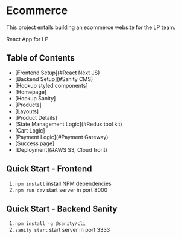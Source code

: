 # Ecommerce

This project entails building an ecommerce website for the LP team.

React App for LP

## Table of Contents

<!-- TOC -->

  - [Frontend Setup](#React Next JS)
  - [Backend Setup](#Sanity CMS)
  - [Hookup styled components]
  - [Homepage]
  - [Hookup Sanity]
  - [Products]
  - [Layouts]
  - [Product Details]
  - [State Management Logic](#Redux tool kit)
  - [Cart Logic]
  - [Payment Logic](#Payment Gateway)
  - [Success page]
  - [Deployment](#AWS S3, Cloud front)
  
<!-- /TOC -->

## Quick Start - Frontend

1. `npm install` install NPM dependencies
2. `npm run dev` start server in port 8000

## Quick Start - Backend Sanity

1. `npm install -g @sanity/cli`
2. `sanity start` start server in port 3333


